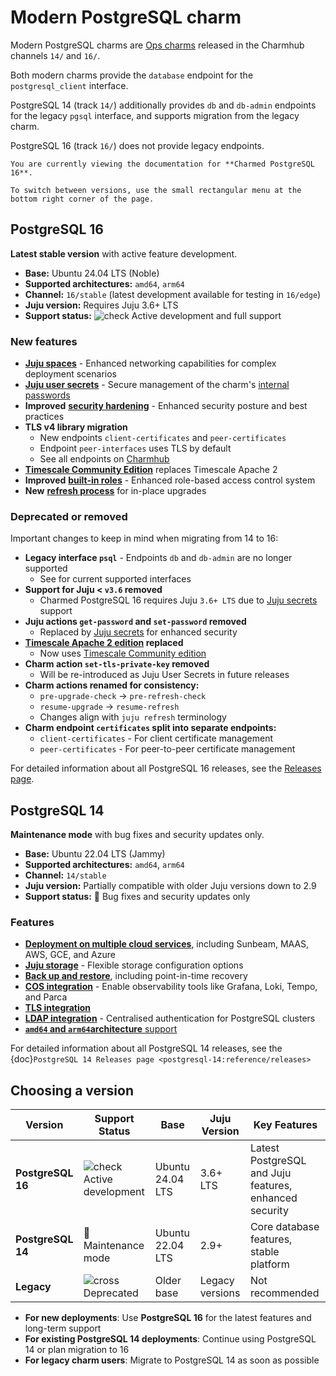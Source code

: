# Modern PostgreSQL charm

Modern PostgreSQL charms are [Ops charms](https://documentation.ubuntu.com/juju/3.6/reference/charm/#ops-charm) released in the Charmhub channels `14/` and `16/`. 

Both modern charms provide the `database` endpoint for the `postgresql_client` interface.

PostgreSQL 14 (track `14/`) additionally provides `db` and `db-admin` endpoints for the legacy `pgsql` interface, and supports migration from the legacy charm.

PostgreSQL 16 (track `16/`) does not provide legacy endpoints.

```{note}
You are currently viewing the documentation for **Charmed PostgreSQL 16**.

To switch between versions, use the small rectangular menu at the bottom right corner of the page.
```

## PostgreSQL 16

**Latest stable version** with active feature development.

* **Base:** Ubuntu 24.04 LTS (Noble)
* **Supported architectures:** `amd64`, `arm64`
* **Channel:** `16/stable` (latest development available for testing in `16/edge`)
* **Juju version:** Requires Juju 3.6+ LTS
* **Support status:** ![check] Active development and full support

### New features

* [**Juju spaces**](/how-to/deploy/juju-spaces) - Enhanced networking capabilities for complex deployment scenarios
* [**Juju user secrets**](https://documentation.ubuntu.com/juju/latest/reference/secret/index.html#user) - Secure management of the charm's [internal passwords](/how-to/manage-passwords)
* **Improved** [**security hardening**](/explanation/security) - Enhanced security posture and best practices
* **TLS v4 library migration**
  * New endpoints `client-certificates` and `peer-certificates` 
  * Endpoint `peer-interfaces` uses TLS by default
  * See all endpoints on [Charmhub](https://charmhub.io/postgresql/integrations?channel=16/stable)
* [**Timescale Community Edition**](/how-to/enable-plugins-extensions/enable-timescaledb) replaces Timescale Apache 2
* **Improved** [**built-in roles**](/explanation/roles) - Enhanced role-based access control system
* **New** [**refresh process**](/how-to/refresh/index) for in-place upgrades

### Deprecated or removed

Important changes to keep in mind when migrating from 14 to 16:

* **Legacy interface `psql`** - Endpoints `db` and `db-admin` are no longer supported
  * See [](/explanation/interfaces-and-endpoints) for current supported interfaces
* **Support for Juju < `v3.6` removed**
  * Charmed PostgreSQL 16 requires Juju `3.6+ LTS` due to [Juju secrets](https://documentation.ubuntu.com/juju/3.6/reference/secret/index.html) support
* **Juju actions `get-password` and `set-password` removed**
  * Replaced by [Juju secrets](https://documentation.ubuntu.com/juju/3.6/reference/secret/index.html) for enhanced security
* **[Timescale Apache 2 edition](https://docs.timescale.com/about/latest/timescaledb-editions/) replaced**
  * Now uses [Timescale Community edition](https://docs.timescale.com/about/latest/timescaledb-editions/)
* **Charm action `set-tls-private-key` removed**
  * Will be re-introduced as Juju User Secrets in future releases
* **Charm actions renamed for consistency:**
  * `pre-upgrade-check` → `pre-refresh-check`
  * `resume-upgrade` → `resume-refresh`
  * Changes align with `juju refresh` terminology
* **Charm endpoint `certificates` split into separate endpoints:**
  * `client-certificates` - For client certificate management
  * `peer-certificates` - For peer-to-peer certificate management

For detailed information about all PostgreSQL 16 releases, see the [Releases page](/reference/releases).

## PostgreSQL 14

**Maintenance mode** with bug fixes and security updates only.

* **Base:** Ubuntu 22.04 LTS (Jammy)
* **Supported architectures:** `amd64`, `arm64`
* **Channel:** `14/stable`
* **Juju version:** Partially compatible with older Juju versions down to 2.9
* **Support status:** 🔧 Bug fixes and security updates only

### Features

* [**Deployment on multiple cloud services**](/how-to/deploy/), including Sunbeam, MAAS, AWS, GCE, and Azure
* [**Juju storage**](/how-to/deploy/juju-storage) - Flexible storage configuration options
* [**Back up and restore**](/how-to/back-up-and-restore), including point-in-time recovery
* [**COS integration**](/how-to/monitoring-cos) - Enable observability tools like Grafana, Loki, Tempo, and Parca
* [**TLS integration**](/how-to/enable-tls)
* [**LDAP integration**](/how-to/enable-ldap) - Centralised authentication for PostgreSQL clusters 
* [**`amd64` and `arm64`architecture** support](/reference/system-requirements)

For detailed information about all PostgreSQL 14 releases, see the {doc}`PostgreSQL 14 Releases page <postgresql-14:reference/releases>`

## Choosing a version

| Version | Support Status | Base | Juju Version | Key Features |
|---------|----------------|------|--------------|-------------|
| **PostgreSQL 16** | ![check] Active development | Ubuntu 24.04 LTS | 3.6+ LTS | Latest PostgreSQL and Juju features, enhanced security |
| **PostgreSQL 14** | 🔧 Maintenance mode | Ubuntu 22.04 LTS | 2.9+ | Core database features, stable platform |
| **Legacy** | ![cross] Deprecated | Older base | Legacy versions | Not recommended |

* **For new deployments**: Use **PostgreSQL 16** for the latest features and long-term support
* **For existing PostgreSQL 14 deployments**: Continue using PostgreSQL 14 or plan migration to 16
* **For legacy charm users**: Migrate to PostgreSQL 14 as soon as possible


<!-- Links -->

[PostgreSQL 16]: https://charmhub.io/postgresql?channel=16/beta
[PostgreSQL 14]: https://charmhub.io/postgresql?channel=14/stable
[Legacy PostgreSQL charm]: https://charmhub.io/postgresql?channel=latest/stable

[Version 16 Release Notes]: /reference/version-16-release-notes
[release notes]: /reference/releases
[legacy charm explanation page]: /explanation/charm-versions/legacy-charm

[cross]: https://img.icons8.com/?size=16&id=CKkTANal1fTY&format=png&color=D00303
[check]: https://img.icons8.com/color/20/checkmark--v1.png